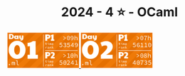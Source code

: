 <!-- AOC TILES BEGIN -->
<h1 align="center">
  2024 - 4 ⭐ - OCaml
</h1>
<a href="src/day1/part1.ml">
  <img src=".aoc_tiles/tiles/2024/01.png" width="161px">
</a>
<a href="src/day2/part1.ml">
  <img src=".aoc_tiles/tiles/2024/02.png" width="161px">
</a>
<!-- AOC TILES END -->